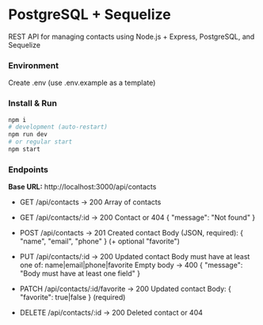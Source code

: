# PostgreSQL + Sequelize

REST API for managing contacts using Node.js + Express, PostgreSQL, and Sequelize

### Environment

Create .env (use .env.example as a template)

### Install & Run

```bash
npm i
# development (auto-restart)
npm run dev
# or regular start
npm start
```

### Endpoints

**Base URL:** http://localhost:3000/api/contacts

- GET /api/contacts → 200 Array of contacts

- GET /api/contacts/:id → 200 Contact or 404 { "message": "Not found" }

- POST /api/contacts → 201 Created contact
Body (JSON, required): { "name", "email", "phone" } (+ optional "favorite")

- PUT /api/contacts/:id → 200 Updated contact
Body must have at least one of: name|email|phone|favorite
Empty body → 400 { "message": "Body must have at least one field" }

- PATCH /api/contacts/:id/favorite → 200 Updated contact
Body: { "favorite": true|false } (required)

- DELETE /api/contacts/:id → 200 Deleted contact or 404


